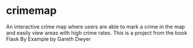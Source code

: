 # crimemap
An interactive crime map where users are able to mark a crime in the map and easily  view areas with high crime rates. This is a project from the book  Flask By Example by Gareth Dwyer
